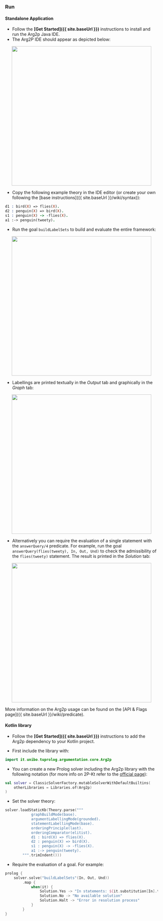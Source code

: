 ---
---

### Run

#### Standalone Application

- Follow the __[Get Started]({{ site.baseUrl }})__ instructions to install and run the Arg2p Java IDE.
- The Arg2P IDE should appear as depicted below:

<p align="center">
  <img width="460" src={{ 'assets/media/run1.png'|asset|scale(0.85)  }}>
</p>

- Copy the following example theory in the IDE editor (or create your own following the [base instructions]({{ site.baseUrl }}/wiki/syntax)):

```prolog
d1 : bird(X) => flies(X).
d2 : penguin(X) => bird(X).
s1 : penguin(X) -> -flies(X).
a1 :-> penguin(tweety).
```

- Run the goal `buildLabelSets` to build and evaluate the entire framework:

<p align="center">
  <img width="460" src={{ 'assets/media/run3.png'|asset|scale(0.85)  }}>
</p>

- Labellings are printed textually in the _Output_ tab and graphically in the _Graph_ tab:

<p align="center">
  <img width="460" src={{ 'assets/media/run4.png'|asset|scale(0.70)  }}>
</p>

- Alternatively you can require the evaluation of a single statement with the `answerQuery/4` predicate. For example, run the goal
`answerQuery(flies(tweety), In, Out, Und)` to check the admissibility of the `flies(tweety)` statement. The result is printed in the _Solution_ tab:

<p align="center">
  <img width="460" src={{ 'assets/media/run5.png'|asset|scale(0.85)  }}>
</p>

More information on the Arg2p usage can be found on the [API & Flags page]({{ site.baseUrl }}/wiki/predicate).

#### Kotlin library

- Follow the __[Get Started]({{ site.baseUrl }})__ instructions to add the Arg2p dependency to your Kotlin project.

- First include the library with:
  
```kotlin
import it.unibo.tuprolog.argumentation.core.Arg2p
```

- You can create a new Prolog solver including the Arg2p library with the following notation (for more info on 2P-Kt refer to the [official page](https://gitlab.com/pika-lab/tuprolog/2p-in-kotlin)):

```kotlin
val solver = ClassicSolverFactory.mutableSolverWithDefaultBuiltins(
    otherLibraries = Libraries.of(Arg2p)
)
```

- Set the solver theory:

```kotlin
solver.loadStaticKb(Theory.parse("""
            graphBuildMode(base).
            argumentLabellingMode(grounded).
            statementLabellingMode(base).
            orderingPrinciple(last).
            orderingComparator(elitist).
            d1 : bird(X) => flies(X).
            d2 : penguin(X) => bird(X).
            s1 : penguin(X) -> -flies(X).
            a1 :-> penguin(tweety).
        """.trimIndent()))
```

- Require the evaluation of a goal. For example:

```kotlin
prolog {
    solver.solve("buildLabelSets"(In, Out, Und))
        .map { 
            when(it) {
                Solution.Yes -> "In statements: ${it.substitution[In].toString()}"
                Solution.No -> "No available solution"
                Solution.Halt -> "Error in resolution process"
            } 
        }
}
```





